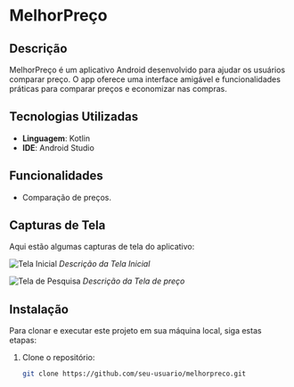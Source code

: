 # MelhorPreço

## Descrição
MelhorPreço é um aplicativo Android desenvolvido para ajudar os usuários comparar preço. O app oferece uma interface amigável e funcionalidades práticas para comparar preços e economizar nas compras.

## Tecnologias Utilizadas
- **Linguagem**: Kotlin
- **IDE**: Android Studio

## Funcionalidades
- Comparação de preços.

## Capturas de Tela
Aqui estão algumas capturas de tela do aplicativo:

![Tela Inicial](images/tela_inicial.png)
*Descrição da Tela Inicial*

![Tela de Pesquisa](images/tela_preco.png)
*Descrição da Tela de preço*

## Instalação
Para clonar e executar este projeto em sua máquina local, siga estas etapas:

1. Clone o repositório:
   ```bash
   git clone https://github.com/seu-usuario/melhorpreco.git
